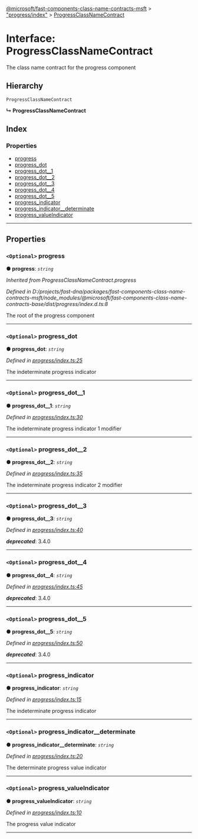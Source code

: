 [@microsoft/fast-components-class-name-contracts-msft](../README.md) > ["progress/index"](../modules/_progress_index_.md) > [ProgressClassNameContract](../interfaces/_progress_index_.progressclassnamecontract.md)

# Interface: ProgressClassNameContract

The class name contract for the progress component

## Hierarchy

 `ProgressClassNameContract`

**↳ ProgressClassNameContract**

## Index

### Properties

* [progress](_progress_index_.progressclassnamecontract.md#progress)
* [progress_dot](_progress_index_.progressclassnamecontract.md#progress_dot)
* [progress_dot__1](_progress_index_.progressclassnamecontract.md#progress_dot__1)
* [progress_dot__2](_progress_index_.progressclassnamecontract.md#progress_dot__2)
* [progress_dot__3](_progress_index_.progressclassnamecontract.md#progress_dot__3)
* [progress_dot__4](_progress_index_.progressclassnamecontract.md#progress_dot__4)
* [progress_dot__5](_progress_index_.progressclassnamecontract.md#progress_dot__5)
* [progress_indicator](_progress_index_.progressclassnamecontract.md#progress_indicator)
* [progress_indicator__determinate](_progress_index_.progressclassnamecontract.md#progress_indicator__determinate)
* [progress_valueIndicator](_progress_index_.progressclassnamecontract.md#progress_valueindicator)

---

## Properties

<a id="progress"></a>

### `<Optional>` progress

**● progress**: *`string`*

*Inherited from ProgressClassNameContract.progress*

*Defined in D:/projects/fast-dna/packages/fast-components-class-name-contracts-msft/node_modules/@microsoft/fast-components-class-name-contracts-base/dist/progress/index.d.ts:8*

The root of the progress component

___
<a id="progress_dot"></a>

### `<Optional>` progress_dot

**● progress_dot**: *`string`*

*Defined in [progress/index.ts:25](https://github.com/Microsoft/fast-dna/blob/164dd3ca/packages/fast-components-class-name-contracts-msft/src/progress/index.ts#L25)*

The indeterminate progress indicator

___
<a id="progress_dot__1"></a>

### `<Optional>` progress_dot__1

**● progress_dot__1**: *`string`*

*Defined in [progress/index.ts:30](https://github.com/Microsoft/fast-dna/blob/164dd3ca/packages/fast-components-class-name-contracts-msft/src/progress/index.ts#L30)*

The indeterminate progress indicator 1 modifier

___
<a id="progress_dot__2"></a>

### `<Optional>` progress_dot__2

**● progress_dot__2**: *`string`*

*Defined in [progress/index.ts:35](https://github.com/Microsoft/fast-dna/blob/164dd3ca/packages/fast-components-class-name-contracts-msft/src/progress/index.ts#L35)*

The indeterminate progress indicator 2 modifier

___
<a id="progress_dot__3"></a>

### `<Optional>` progress_dot__3

**● progress_dot__3**: *`string`*

*Defined in [progress/index.ts:40](https://github.com/Microsoft/fast-dna/blob/164dd3ca/packages/fast-components-class-name-contracts-msft/src/progress/index.ts#L40)*

*__deprecated__*: 3.4.0

___
<a id="progress_dot__4"></a>

### `<Optional>` progress_dot__4

**● progress_dot__4**: *`string`*

*Defined in [progress/index.ts:45](https://github.com/Microsoft/fast-dna/blob/164dd3ca/packages/fast-components-class-name-contracts-msft/src/progress/index.ts#L45)*

*__deprecated__*: 3.4.0

___
<a id="progress_dot__5"></a>

### `<Optional>` progress_dot__5

**● progress_dot__5**: *`string`*

*Defined in [progress/index.ts:50](https://github.com/Microsoft/fast-dna/blob/164dd3ca/packages/fast-components-class-name-contracts-msft/src/progress/index.ts#L50)*

*__deprecated__*: 3.4.0

___
<a id="progress_indicator"></a>

### `<Optional>` progress_indicator

**● progress_indicator**: *`string`*

*Defined in [progress/index.ts:15](https://github.com/Microsoft/fast-dna/blob/164dd3ca/packages/fast-components-class-name-contracts-msft/src/progress/index.ts#L15)*

The indeterminate progress indicator

___
<a id="progress_indicator__determinate"></a>

### `<Optional>` progress_indicator__determinate

**● progress_indicator__determinate**: *`string`*

*Defined in [progress/index.ts:20](https://github.com/Microsoft/fast-dna/blob/164dd3ca/packages/fast-components-class-name-contracts-msft/src/progress/index.ts#L20)*

The determinate progress value indicator

___
<a id="progress_valueindicator"></a>

### `<Optional>` progress_valueIndicator

**● progress_valueIndicator**: *`string`*

*Defined in [progress/index.ts:10](https://github.com/Microsoft/fast-dna/blob/164dd3ca/packages/fast-components-class-name-contracts-msft/src/progress/index.ts#L10)*

The progress value indicator

___


